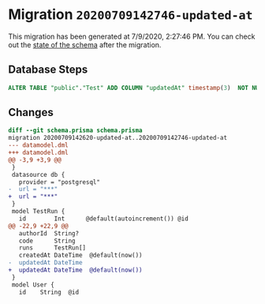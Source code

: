 # Migration `20200709142746-updated-at`

This migration has been generated at 7/9/2020, 2:27:46 PM.
You can check out the [state of the schema](./schema.prisma) after the migration.

## Database Steps

```sql
ALTER TABLE "public"."Test" ADD COLUMN "updatedAt" timestamp(3)  NOT NULL DEFAULT CURRENT_TIMESTAMP;
```

## Changes

```diff
diff --git schema.prisma schema.prisma
migration 20200709142620-updated-at..20200709142746-updated-at
--- datamodel.dml
+++ datamodel.dml
@@ -3,9 +3,9 @@
 }
 datasource db {
   provider = "postgresql"
-  url = "***"
+  url = "***"
 }
 model TestRun {
   id        Int      @default(autoincrement()) @id
@@ -22,9 +22,9 @@
   authorId  String?
   code      String
   runs      TestRun[]
   createdAt DateTime  @default(now())
-  updatedAt DateTime
+  updatedAt DateTime  @default(now())
 }
 model User {
   id    String  @id
```


